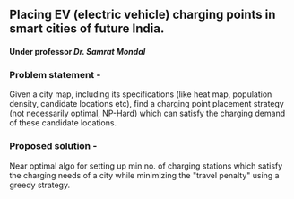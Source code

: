 ## Placing EV (electric vehicle) charging points in smart cities of future India.  

#### Under professor *Dr. Samrat Mondal*

### Problem statement - 
Given a city map, including its specifications (like heat map,
population density, candidate locations etc), find a charging point
placement strategy (not necessarily optimal, NP-Hard) which can
satisfy the charging demand of these candidate locations.

### Proposed solution - 
Near optimal algo for setting up min no. of charging stations which satisfy the charging needs of a city while minimizing the "travel penalty" using a greedy strategy.
